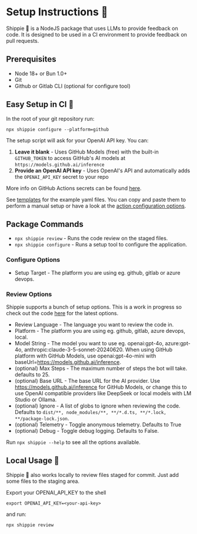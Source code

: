 # Setup Instructions 🤖

Shippie 🚢 is a NodeJS package that uses LLMs to provide feedback on code. It is designed to be used in a CI environment to provide feedback on pull requests.

## Prerequisites

- Node 18+ or Bun 1.0+
- Git
- Github or Gitlab CLI (optional for configure tool)

## Easy Setup in CI 🚀

In the root of your git repository run:

```shell
npx shippie configure --platform=github
```

The setup script will ask for your OpenAI API key. You can:
1. **Leave it blank** - Uses GitHub Models (free) with the built-in `GITHUB_TOKEN` to access GitHub's AI models at `https://models.github.ai/inference`
2. **Provide an OpenAI API key** - Uses OpenAI's API and automatically adds the `OPENAI_API_KEY` secret to your repo

More info on GitHub Actions secrets can be found [here](https://docs.github.com/en/actions/security-guides/using-secrets-in-github-actions).

See [templates](https://github.com/mattzcarey/shippie/tree/main/templates) for the example yaml files. You can copy and paste them to perform a manual setup or have a look at the [action configuration options](https://github.com/mattzcarey/shippie/tree/main/docs/action-options.md).

## Package Commands

- `npx shippie review` - Runs the code review on the staged files.
- `npx shippie configure` - Runs a setup tool to configure the application.

### Configure Options

- Setup Target - The platform you are using eg. github, gitlab or azure devops.

### Review Options

Shippie supports a bunch of setup options. This is a work in progress so check out the code [here](https://github.com/mattzcarey/shippie/blob/main/src/args.ts) for the latest options.

- Review Language - The language you want to review the code in.
- Platform - The platform you are using eg. github, gitlab, azure devops, local.
- Model String - The model you want to use eg. openai:gpt-4o, azure:gpt-4o, anthropic:claude-3-5-sonnet-20240620. When using GitHub platform with GitHub Models, use openai:gpt-4o-mini with baseUrl=https://models.github.ai/inference.
- (optional) Max Steps - The maximum number of steps the bot will take. defaults to 25.
- (optional) Base URL - The base URL for the AI provider. Use https://models.github.ai/inference for GitHub Models, or change this to use OpenAI compatible providers like DeepSeek or local models with LM Studio or Ollama.
- (optional) Ignore - A list of globs to ignore when reviewing the code. Defaults to `dist/**, node_modules/**, **/*.d.ts, **/*.lock, **/package-lock.json`.
- (optional) Telemetry - Toggle anonymous telemetry. Defaults to True
- (optional) Debug - Toggle debug logging. Defaults to False.

Run `npx shippie --help` to see all the options available.

## Local Usage 🌈

Shippie 🚢 also works locally to review files staged for commit. Just add some files to the staging area.

Export your OPENAI_API_KEY to the shell

```shell
export OPENAI_API_KEY=<your-api-key>
```

and run:

```shell
npx shippie review
```
